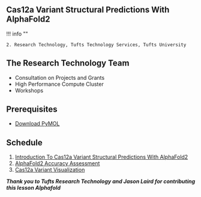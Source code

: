 ## Cas12a Variant Structural Predictions With AlphaFold2 

!!! info ""

    2. Research Technology, Tufts Technology Services, Tufts University

## The Research Technology Team

- Consultation on Projects and Grants
- High Performance Compute Cluster
- Workshops

## Prerequisites

- [Download PyMOL](https://access.tufts.edu/pymol)

## Schedule

1. [Introduction To Cas12a Variant Structural Predictions With AlphaFold2](./01_CRISPR-Cas_Structural_Predictions_with_AlphaFold2.pdf)
2. [AlphaFold2 Accuracy Assessment](./02_AlphaFold2_Accuracy_Assessment.md)
3. [Cas12a Variant Visualization](./03_Cas12a_Variant_Vizualization.md)



***Thank you to Tufts Research Technology and Jason Laird for contributing this lesson Alphafold***
